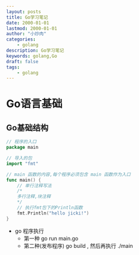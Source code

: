 ```yaml
---
layout: posts
title: Go学习笔记
date: 2000-01-01
lastmod: 2000-01-01
author: "小炒肉"
categories: 
    - golang
description: Go学习笔记
keywords: golang,Go
draft: false
tags:
    - golang
---
```


# Go语言基础

## Go基础结构

```go
// 程序的入口
package main  

// 导入的包
import "fmt"

// main 函数的内容,每个程序必须包含 main 函数作为入口
func main() {
    // 单行注释写法
    /*
    多行注释,块注释
    */
    // 执行fmt包下的Println函数
	fmt.Println("hello jicki!")
}
```

* go 程序执行
  * 第一种 go run main.go
  * 第二种(发布程序) go build , 然后再执行 ./main

